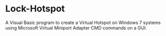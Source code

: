 # Lock-Hotspot
A Visual Basic program to create a Virtual Hotspot on Windows 7 systems using Microsoft Virtual Miniport Adapter CMD commands on a GUI.
